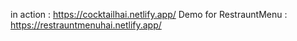 in action : https://cocktailhai.netlify.app/
Demo for RestrauntMenu : https://restrauntmenuhai.netlify.app/
